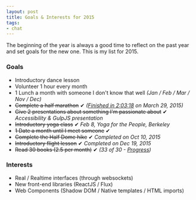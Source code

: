 ```yaml
---
layout: post
title: Goals & Interests for 2015
tags:
- chat
---
```


The beginning of the year is always a good time to reflect on the past year and set goals for the new one. This is my list for 2015.

### Goals

* Introductory dance lesson
* Volunteer 1 hour every month
* 1 Lunch a month with someone I don't know that well *(Jan / Feb / Mar / Nov / Dec)*
* ~~Complete a half marathon~~ &#10004; *([Finished in 2:03:18](http://running.competitor.com/cgiresults?eId=70&eiId=232&seId=806&pId=91970) on March 29, 2015)*
* ~~Give 2 presentations about something I'm passionate about~~ &#10004; *Accessibility & GulpJS presentation*
* ~~Introductory yoga class~~ &#10004; *Feb 8, Yoga for the People, Berkeley*
* ~~1 Date a month until I meet someone~~ &#10004;
* ~~Complete the Half Dome hike~~ &#10004; *Completed on Oct 10, 2015*
* ~~Introductory flight lesson~~ &#10004; *Completed on Dec 19, 2015*
* ~~Read 30 books (2.5 per month)~~ &#10004; *(33 of 30 - [Progress](https://www.goodreads.com/user_challenges/2414299))*

### Interests

* Real / Realtime interfaces (through websockets)
* New front-end libraries (ReactJS / Flux)
* Web Components (Shadow DOM / Native templates / HTML imports)
